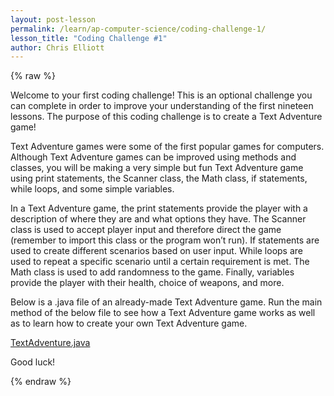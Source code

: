 ```yaml
---
layout: post-lesson
permalink: /learn/ap-computer-science/coding-challenge-1/
lesson_title: "Coding Challenge #1"
author: Chris Elliott
---
```



<script src="/questions.js"></script>

{% raw %}

Welcome to your first coding challenge! This is an optional challenge you can complete in order to improve your understanding of the first nineteen lessons. The purpose of this coding challenge is to create a Text Adventure game!

Text Adventure games were some of the first popular games for computers. Although Text Adventure games can be improved using methods and classes, you will be making a very simple but fun Text Adventure game using print statements, the Scanner class, the Math class, if statements, while loops, and some simple variables.

In a Text Adventure game, the print statements provide the player with a description of where they are and what options they have. The Scanner class is used to accept player input and therefore direct the game (remember to import this class or the program won’t run). If statements are used to create different scenarios based on user input. While loops are used to repeat a specific scenario until a certain requirement is met. The Math class is used to add randomness to the game. Finally, variables provide the player with their health, choice of weapons, and more.

Below is a .java file of an already-made Text Adventure game. Run the main method of the below file to see how a Text Adventure game works as well as to learn how to create your own Text Adventure game.

[TextAdventure.java](/assets/problem_pdfs/TextAdventure.java)

Good luck!

{% endraw %}